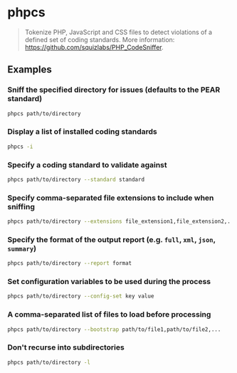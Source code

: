 # phpcs

> Tokenize PHP, JavaScript and CSS files to detect violations of a defined set of coding standards. More information: <https://github.com/squizlabs/PHP_CodeSniffer>.

## Examples

### Sniff the specified directory for issues (defaults to the PEAR standard)

```bash
phpcs path/to/directory
```

### Display a list of installed coding standards

```bash
phpcs -i
```

### Specify a coding standard to validate against

```bash
phpcs path/to/directory --standard standard
```

### Specify comma-separated file extensions to include when sniffing

```bash
phpcs path/to/directory --extensions file_extension1,file_extension2,...
```

### Specify the format of the output report (e.g. `full`, `xml`, `json`, `summary`)

```bash
phpcs path/to/directory --report format
```

### Set configuration variables to be used during the process

```bash
phpcs path/to/directory --config-set key value
```

### A comma-separated list of files to load before processing

```bash
phpcs path/to/directory --bootstrap path/to/file1,path/to/file2,...
```

### Don't recurse into subdirectories

```bash
phpcs path/to/directory -l
```
